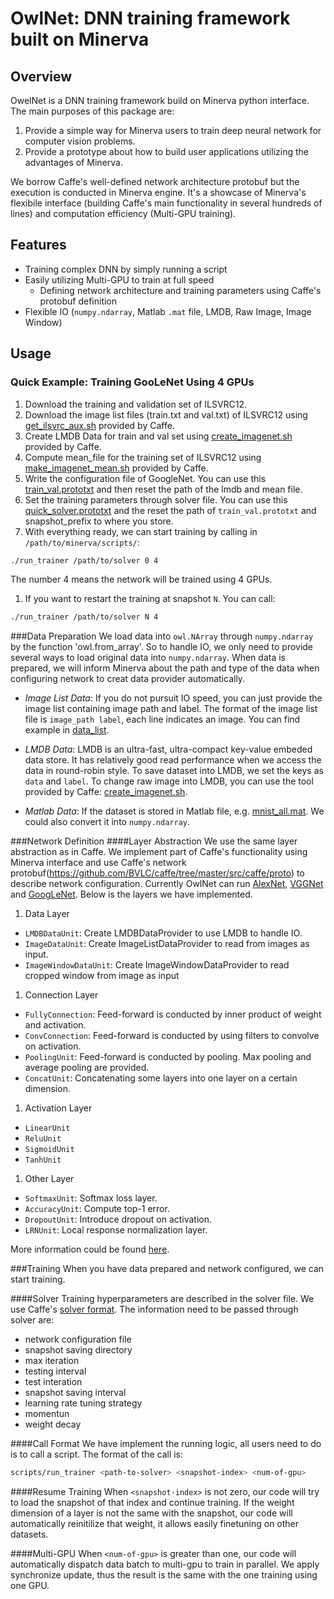 # OwlNet: DNN training framework built on Minerva

## Overview
OwelNet is a DNN training framework build on Minerva python interface. The main purposes of this package are:

1. Provide a simple way for Minerva users to train deep neural network for computer vision problems.
1. Provide a prototype about how to build user applications utilizing the advantages of Minerva.

We borrow Caffe's well-defined network architecture protobuf but the execution is conducted in Minerva engine. It's a showcase of Minerva's flexibile interface (building Caffe's main functionality in several hundreds of lines) and computation efficiency (Multi-GPU training). 

## Features
* Training complex DNN by simply running a script
* Easily utilizing Multi-GPU to train at full speed
  * Defining network architecture and training parameters using Caffe's protobuf definition
* Flexible IO (`numpy.ndarray`, Matlab `.mat` file, LMDB, Raw Image, Image Window)

## Usage
### Quick Example: Training GooLeNet Using 4 GPUs

1. Download the training and validation set of ILSVRC12.
1. Download the image list files (train.txt and val.txt) of ILSVRC12 using [get_ilsvrc_aux.sh](https://github.com/BVLC/caffe/blob/master/data/ilsvrc12/get_ilsvrc_aux.sh) provided by Caffe.
1. Create LMDB Data for train and val set using [create_imagenet.sh](https://github.com/BVLC/caffe/blob/master/examples/imagenet/create_imagenet.sh) provided by Caffe.
1. Compute mean_file for the training set of ILSVRC12 using [make_imagenet_mean.sh](https://github.com/BVLC/caffe/blob/master/examples/imagenet/make_imagenet_mean.sh) provided by Caffe.
1. Write the configuration file of GoogleNet. You can use this [train_val.prototxt](https://github.com/BVLC/caffe/blob/master/models/bvlc_googlenet/train_val.prototxt) and then reset the path of the lmdb and mean file.
1. Set the training parameters through solver file. You can use this [quick_solver.prototxt](https://github.com/BVLC/caffe/blob/master/models/bvlc_googlenet/quick_solver.prototxt) and the reset the path of `train_val.prototxt` and snapshot_prefix to where you store.
1. With everything ready, we can start training by calling in `/path/to/minerva/scripts/`:
  ```bash
  ./run_trainer /path/to/solver 0 4
  ```
  The number 4 means the network will be trained using 4 GPUs.
1. If you want to restart the training at snapshot `N`. You can call:
  ```bash
  ./run_trainer /path/to/solver N 4
  ```

###Data Preparation
  We load data into `owl.NArray` through `numpy.ndarray` by the function 'owl.from_array'. So to handle IO, we only need to provide several ways to load original data into `numpy.ndarray`. When data is prepared, we will inform Minerva about the path and type of the data when configuring network to creat data provider automatically.

  * *Image List Data*: If you do not pursuit IO speed, you can just provide the image list containing image path and label. The format of the image list file is `image_path label`, each line indicates an image. You can find example in [data_list](http://dl.caffe.berkeleyvision.org/caffe_ilsvrc12.tar.gz).

  * *LMDB Data*: LMDB is an ultra-fast, ultra-compact key-value embeded data store. It has relatively good read performance when we access the data in round-robin style. To save dataset into LMDB, we set the keys as `data` and `label`. To change raw image into LMDB, you can use the tool provided by Caffe: [create_imagenet.sh](https://github.com/BVLC/caffe/blob/master/examples/imagenet/create_imagenet.sh).

  * *Matlab Data*: If the dataset is stored in Matlab file, e.g. [mnist_all.mat](https://code.google.com/p/kernelmachine/downloads/detail?name=mnist_all.mat). We could also convert it into `numpy.ndarray`.

###Network Definition
####Layer Abstraction
  We use the same layer abstraction as in Caffe. We implement part of Caffe's functionality using Minerva interface and use Caffe's network protobuf(https://github.com/BVLC/caffe/tree/master/src/caffe/proto) to describe network configuration. Currently OwlNet can run [AlexNet](www.cs.toronto.edu/~fritz/absps/imagenet.pdf), [VGGNet](http://arxiv.org/pdf/1409.1556.pdf) and [GoogLeNet](http://arxiv.org/pdf/1409.4842v1.pdf). Below is the layers we have implemented.

1. Data Layer
  * `LMDBDataUnit`: Create LMDBDataProvider to use LMDB to handle IO.
  * `ImageDataUnit`: Create ImageListDataProvider to read from images as input.
  * `ImageWindowDataUnit`: Create ImageWindowDataProvider to read cropped window from image as input

1. Connection Layer
  * `FullyConnection`: Feed-forward is conducted by inner product of weight and activation.
  * `ConvConnection`: Feed-forward is conducted by using filters to convolve on activation.
  * `PoolingUnit`: Feed-forward is conducted by pooling. Max pooling and average pooling are provided.
  * `ConcatUnit`: Concatenating some layers into one layer on a certain dimension.

1. Activation Layer
  * `LinearUnit`
  * `ReluUnit`
  * `SigmoidUnit`
  * `TanhUnit`

1. Other Layer
  * `SoftmaxUnit`: Softmax loss layer.
  * `AccuracyUnit`: Compute top-1 error.
  * `DropoutUnit`: Introduce dropout on activation.
  * `LRNUnit`: Local response normalization layer.

More information could be found [here](https://github.com/minerva-developers/minerva/blob/master/owl/owl/net/net.py).

###Training
  When you have data prepared and network configured, we can start training. 

####Solver
  Training hyperparameters are described in the solver file. We use Caffe's [solver format](https://github.com/BVLC/caffe/blob/master/models/bvlc_alexnet/solver.prototxt). The information need to be passed through solver are:
  * network configuration file
  * snapshot saving directory
  * max iteration
  * testing interval
  * test interation
  * snapshot saving interval
  * learning rate tuning strategy
  * momentun
  * weight decay

####Call Format
  We have implement the running logic, all users need to do is to call a script. The format of the call is:
  ```bash
  scripts/run_trainer <path-to-solver> <snapshot-index> <num-of-gpu>
  ```

####Resume Training
  When `<snapshot-index>` is not zero, our code will try to load the snapshot of that index and continue training. If the weight dimension of a layer is not the same with the snapshot, our code will automatically reinitilize that weight, it allows easily finetuning on other datasets.

####Multi-GPU
  When `<num-of-gpu>` is greater than one, our code will automatically dispatch data batch to multi-gpu to train in parallel. We apply synchronize update, thus the result is the same with the one training using one GPU.
